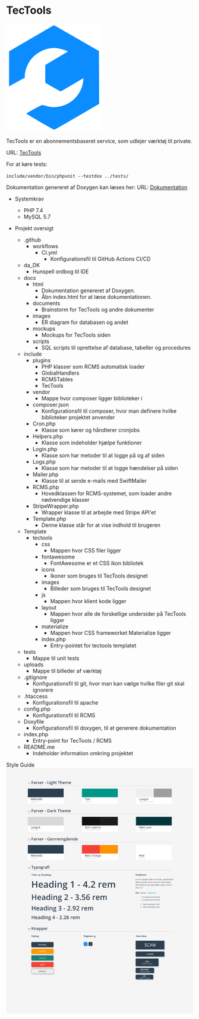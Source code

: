 # TecTools

![logo.png](template/tectools/images/logo-small.png)

TecTools er en abonnementsbaseret service, som udlejer værktøj til private.

URL: [TecTools](https://www.tectools.virtusb.com)

For at køre tests:

`include/vendor/bin/phpunit --testdox ../tests/`

Dokumentation genereret af Doxygen kan læses her:
URL: [Dokumentation](https://tectools.virtusb.com/docs/html/index.html)

- Systemkrav
  - PHP 7.4
  - MySQL 5.7

- Projekt oversigt
  - .github
    - workflows
      - CI.yml
        - Konfigurationsfil til GitHub Actions CI/CD
  - da_DK
    - Hunspell ordbog til IDE
  - docs
    - html
      - Dokumentation genereret af Doxygen.
      - Åbn index.html for at læse dokumentationen.
    - documents
      - Brainstorm for TecTools og andre dokumenter
    - images
      - ER diagram for databasen og andet
    - mockups
      - Mockups for TecTools siden
    - scripts
      - SQL scripts til oprettelse af database, tabeller og procedures
  - include
    - plugins
      - PHP klasser som RCMS automatisk loader
      - GlobalHandlers
      - RCMSTables
      - TecTools
    - vendor
      - Mappe hvor composer ligger biblioteker i
    - composer.json
      - Konfigurationsfil til composer, hvor man definere hvilke biblioteker projektet anvender
    - Cron.php
      - Klasse som kører og håndterer cronjobs
    - Helpers.php
      - Klasse som indeholder hjælpe funktioner
    - Login.php
      - Klasse som har metoder til at logge på og af siden
    - Logs.php
      - Klasse som har metoder til at logge hændelser på siden
    - Mailer.php
      - Klasse til at sende e-mails med SwiftMailer
    - RCMS.php
      - Hovedklassen for RCMS-systemet, som loader andre nødvendige klasser
    - StripeWrapper.php
      - Wrapper klasse til at arbejde med Stripe API'et
    - Template.php
      - Denne klasse står for at vise indhold til brugeren
  - Template
    - tectools
      - css
        - Mappen hvor CSS filer ligger
      - fontawesome
        - FontAwesome er et CSS ikon bibliotek
      - icons
        - Ikoner som bruges til TecTools designet
      - images
        - Billeder som bruges til TecTools designet
      - js
        - Mappen hvor klient kode ligger
      - layout
        - Mappen hvor alle de forskellige undersider på TecTools ligger
      - materialize
        - Mappen hvor CSS frameworket Materialize ligger
      - index.php
        - Entry-pointet for tectools templatet
  - tests
    - Mappe til unit tests
  - uploads
    - Mappe til billeder af værktøj
  - .gitignore
    - Konfigurationsfil til git, hvor man kan vælge hvilke filer git skal ignorere
  - .htaccess
    - Konfigurationsfil til apache
  - config.php
    - Konfigurationsfil til RCMS
  - Doxyfile
    - Konfigurationsfil til doxygen, til at generere dokumentation
  - index.php
    - Entry-point for TecTools / RCMS
  - README.me
    - Indeholder information omkring projektet

Style Guide
![Style_Guide_New@3x.png](docs/images/Style_Guide_New%403x.png)